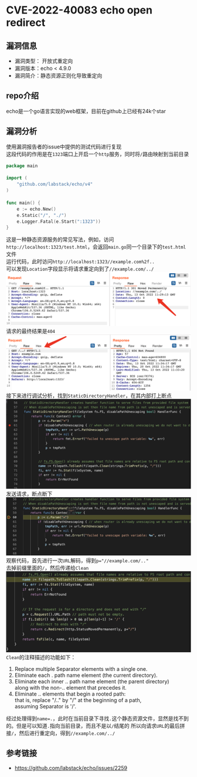 # CVE-2022-40083 echo open redirect

## 漏洞信息
- 漏洞类型： 开放式重定向
- 漏洞版本：echo < 4.9.0
- 漏洞简介：静态资源正则化导致重定向

## repo介绍
echo是一个go语言实现的web框架，目前在github上已经有24k个star

## 漏洞分析
使用漏洞报告者的issue中提供的测试代码进行复现\
这段代码的作用是在`1323`端口上开启一个`http`服务，同时将`/`路由映射到当前目录
```go
package main

import (
	"github.com/labstack/echo/v4"
)

func main() {
	e := echo.New()
	e.Static("/", "./")
	e.Logger.Fatal(e.Start(":1323"))
}
```
这是一种静态资源服务的常见写法，例如，访问`http://localhost:1323/test.html`，会返回`main.go`同一个目录下的`test.html`文件\
运行代码，此时访问`http://localhost:1323//example.com%2f..`\
可以发现`Location`字段显示将请求重定向到了`//example.com/../`
![images](images/1.png)
请求的最终结果是`404`
![images](images/2.png)
接下来进行调试分析，找到`StaticDirectoryHandler`，在其内部打上断点
![images](images/3.png)
发送请求，断点断下
![images](images/4.png)
观察代码，首先进行一次`URL`解码，得到`p="//example.com/.."`\
去掉前缀里面的`/`，然后传递给`Clean`
![images](images/5.png)
`Clean`的注释描述的功能如下：
1. Replace multiple Separator elements with a single one.
2. Eliminate each . path name element (the current directory).
3. Eliminate each inner .. path name element (the parent directory)\
along with the non-.. element that precedes it.
4. Eliminate .. elements that begin a rooted path:\
that is, replace "/.." by "/" at the beginning of a path,\
assuming Separator is '/'.

经过处理得到`name=.`，此时在当前目录下寻找`.`这个静态资源文件，显然是找不到的。但是可以知道`.`指向当前目录，而且不是以`/`结尾的
所以向请求`URL`的最后拼接`/`，然后进行重定向，得到`//example.com/../`

## 参考链接
- https://github.com/labstack/echo/issues/2259